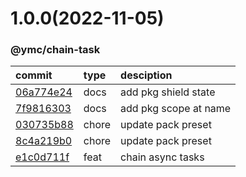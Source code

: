 <a name="1.0.0"></a>
# 1.0.0(2022-11-05)
### @ymc/chain-task
commit|type|desciption
:----|:----|:----
[06a774e24](https://github.com/ymc-github/js-idea/commit/406a774e24b7c73e586a08d5c6b30c22895facc1)|docs|add pkg shield state
[7f9816303](https://github.com/ymc-github/js-idea/commit/17f9816303affed7df6cf9d56cf31f4ee2c7cbd5)|docs|add pkg scope at name
[030735b88](https://github.com/ymc-github/js-idea/commit/8030735b8891b255f4c32f2e170835915afda4cc)|chore|update pack preset
[8c4a219b0](https://github.com/ymc-github/js-idea/commit/08c4a219b0a833f11370c0065d4575a7c001fb9c)|chore|update pack preset
[e1c0d711f](https://github.com/ymc-github/js-idea/commit/ce1c0d711f2fe59f196ab7173dbd5548264dbf46)|feat|chain async tasks
